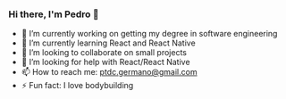 ### Hi there, I'm Pedro 👋

- 🔭 I’m currently working on getting my degree in software engineering
- 🌱 I’m currently learning React and React Native
- 👯 I’m looking to collaborate on small projects
- 🤔 I’m looking for help with React/React Native
- 📫 How to reach me: ptdc.germano@gmail.com
- ⚡ Fun fact: I love bodybuilding
